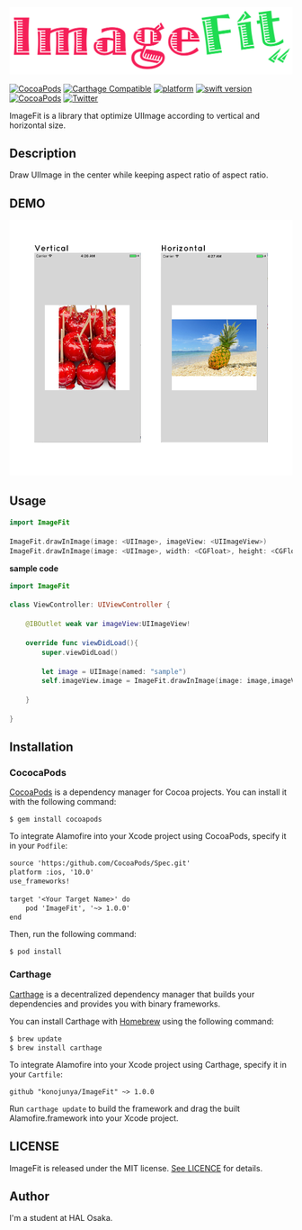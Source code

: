 ![](https://raw.githubusercontent.com/konojunya/ImageFit/master/assets/imageFit-logo.png)

[![CocoaPods](https://img.shields.io/cocoapods/v/ImageFit.svg?style=flat)]()
[![Carthage Compatible](https://img.shields.io/badge/Carthage-compatible-4BC51D.svg?style=flat)](https://github.com/Carthage/Carthage)
[![platform](https://img.shields.io/badge/platform-ios-lightgray.svg)]()
[![swift version](https://img.shields.io/badge/in-swift%203.0-orange.svg)]()
[![CocoaPods](https://img.shields.io/cocoapods/l/AFNetworking.svg)]()
[![Twitter](https://img.shields.io/badge/twitter-@konojunya-blue.svg)]()

ImageFit is a library that optimize UIImage according to vertical and horizontal size.

## Description

Draw UIImage in the center while keeping aspect ratio of aspect ratio.

## DEMO

![](https://raw.githubusercontent.com/konojunya/ImageFit/master/screenshots/demo.png)

## Usage

```swift
import ImageFit

ImageFit.drawInImage(image: <UIImage>, imageView: <UIImageView>)
ImageFit.drawInImage(image: <UIImage>, width: <CGFloat>, height: <CGFloat>)
```

**sample code**

```swift
import ImageFit

class ViewController: UIViewController {
	
	@IBOutlet weak var imageView:UIImageView!
	
	override func viewDidLoad(){
		super.viewDidLoad()
		
		let image = UIImage(named: "sample")
		self.imageView.image = ImageFit.drawInImage(image: image,imageView: self.imageView)
		
	}
	
}
```

## Installation

### CococaPods

[CocoaPods](http://cocoapods.org/) is a dependency manager for Cocoa projects. You can install it with the following command:

```
$ gem install cocoapods
```

To integrate Alamofire into your Xcode project using CocoaPods, specify it in your `Podfile`:

```
source 'https:/github.com/CocoaPods/Spec.git'
platform :ios, '10.0'
use_frameworks!

target '<Your Target Name>' do
	pod 'ImageFit', '~> 1.0.0'
end
```

Then, run the following command:

```
$ pod install
```

### Carthage

[Carthage](https://github.com/Carthage/Carthage/) is a decentralized dependency manager that builds your dependencies and provides you with binary frameworks.

You can install Carthage with [Homebrew](https://brew.sh) using the following command:

```
$ brew update
$ brew install carthage
```

To integrate Alamofire into your Xcode project using Carthage, specify it in your `Cartfile`:

```
github "konojunya/ImageFit" ~> 1.0.0
```

Run `carthage update` to build the framework and drag the built Alamofire.framework into your Xcode project.

## LICENSE

ImageFit is released under the MIT license. [See LICENCE](https://github.com/konojunya/ImageFit/blob/master/LICENSE) for details.

## Author

I'm a student at HAL Osaka.
